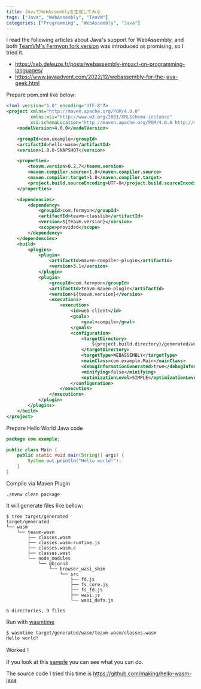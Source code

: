 ```yaml
---
title: JavaでWebAssemblyを生成してみる
tags: ["Java", "WebAssembly", "TeaVM"]
categories: ["Programming", "WebAssembly", "Java"]
---
```



I read the following articles about Java's support for WebAssembly, and both [TeamVM's Fermyon fork version](https://github.com/fermyon/teavm-wasi) was introduced as promising, so I tried it.

* https://seb.deleuze.fr/posts/webassembly-impact-on-programming-languages/
* https://www.javaadvent.com/2022/12/webassembly-for-the-java-geek.html


Prepare pom.xml like below:

```xml
<?xml version="1.0" encoding="UTF-8"?>
<project xmlns="http://maven.apache.org/POM/4.0.0"
		 xmlns:xsi="http://www.w3.org/2001/XMLSchema-instance"
		 xsi:schemaLocation="http://maven.apache.org/POM/4.0.0 http://maven.apache.org/xsd/maven-4.0.0.xsd">
	<modelVersion>4.0.0</modelVersion>

	<groupId>com.example</groupId>
	<artifactId>hello-wasm</artifactId>
	<version>1.0.0-SNAPSHOT</version>

	<properties>
		<teavm.version>0.2.7</teavm.version>
		<maven.compiler.source>1.8</maven.compiler.source>
		<maven.compiler.target>1.8</maven.compiler.target>
		<project.build.sourceEncoding>UTF-8</project.build.sourceEncoding>
	</properties>

	<dependencies>
		<dependency>
			<groupId>com.fermyon</groupId>
			<artifactId>teavm-classlib</artifactId>
			<version>${teavm.version}</version>
			<scope>provided</scope>
		</dependency>
	</dependencies>
	<build>
		<plugins>
			<plugin>
				<artifactId>maven-compiler-plugin</artifactId>
				<version>3.1</version>
			</plugin>
			<plugin>
				<groupId>com.fermyon</groupId>
				<artifactId>teavm-maven-plugin</artifactId>
				<version>${teavm.version}</version>
				<executions>
					<execution>
						<id>web-client</id>
						<goals>
							<goal>compile</goal>
						</goals>
						<configuration>
							<targetDirectory>
								${project.build.directory}/generated/wasm/teavm-wasm
							</targetDirectory>
							<targetType>WEBASSEMBLY</targetType>
							<mainClass>com.example.Main</mainClass>
							<debugInformationGenerated>true</debugInformationGenerated>
							<minifying>false</minifying>
							<optimizationLevel>SIMPLE</optimizationLevel>
						</configuration>
					</execution>
				</executions>
			</plugin>
		</plugins>
	</build>
</project>
```

Prepare Hello World Java code

```java
package com.example;

public class Main {
	public static void main(String[] args) {
		System.out.println("Hello world!");
	}
}
```

Compile via Maven Plugin

```
./mvnw clean package
```

It will generate files like bellow:

```
$ tree target/generated
target/generated
└── wasm
    └── teavm-wasm
        ├── classes.wasm
        ├── classes.wasm-runtime.js
        ├── classes.wasm.c
        ├── classes.wast
        └── node_modules
            └── @bjorn3
                └── browser_wasi_shim
                    └── src
                        ├── fd.js
                        ├── fs_core.js
                        ├── fs_fd.js
                        ├── wasi.js
                        └── wasi_defs.js

6 directories, 9 files
```

Run with [wasmtime](https://wasmtime.dev/)


```
$ wasmtime target/generated/wasm/teavm-wasm/classes.wasm
Hello world!
```

Worked！


If you look at this [sample](https://github.com/fermyon/teavm-wasi/blob/master/tests/wasi/src/main/java/wasi/Test.java) you can see what you can do.

The source code I tried this time is https://github.com/making/hello-wasm-java